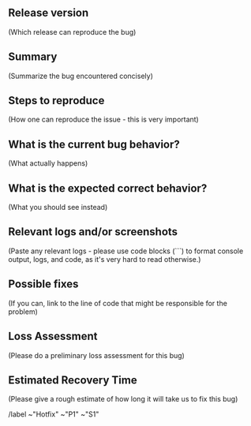 ## Release version

(Which release can reproduce the bug)

## Summary

(Summarize the bug encountered concisely)

## Steps to reproduce

(How one can reproduce the issue - this is very important)

## What is the current bug behavior?

(What actually happens)

## What is the expected correct behavior?

(What you should see instead)

## Relevant logs and/or screenshots

(Paste any relevant logs - please use code blocks (```) to format console output, logs, and code, as
it's very hard to read otherwise.)

## Possible fixes

(If you can, link to the line of code that might be responsible for the problem)

## Loss Assessment

(Please do a preliminary loss assessment for this bug)

## Estimated Recovery Time

(Please give a rough estimate of how long it will take us to fix this bug)

/label ~"Hotfix" ~"P1" ~"S1"